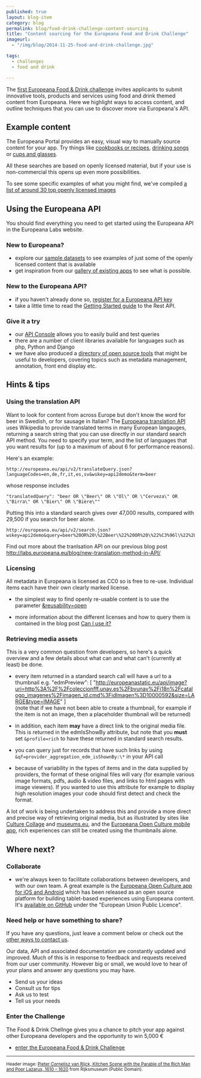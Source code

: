 ```yaml
---
published: true
layout: blog-item
category: blog
permalink: blog/food-drink-challenge-content-sourcing
title: "Content sourcing for the Europeana Food and Drink Challenge"
imageurl: 
  - "/img/blog/2014-11-25-food-and-drink-challenge.jpg"

tags:
  - challenges
  - food and drink

---
```

The [first Europeana Food & Drink challenge](http://foodanddrinkeurope.eu/challengeone/) invites applicants to submit innovative tools, products and services using food and drink themed content from Europeana.  Here we highlight ways to access content, and outline techniques that you can use to discover more via Europeana's API.

## Example content

The Europeana Portal provides an easy, visual way to manually source content for your app. Try things like [cookbooks or recipes](http://europeana.eu/portal/search.html?query=cookbooks+OR+recipes&rows=24&qf=REUSABILITY%3Aopen&qt=false), [drinking songs](http://europeana.eu/portal/search.html?query=%22drinking+song%22&rows=24&qf=REUSABILITY%3Aopen&qt=false) or [cups and glasses](http://europeana.eu/portal/search.html?query=cup+OR+glass&rows=24&qf=REUSABILITY%3Aopen&qt=false).

All these searches are based on openly licensed material, but if your use is non-commercial this opens up even more possibilities.

To see some specific examples of what you might find, we've compiled [a list of around 30 top openly licensed images](https://docs.google.com/document/d/1zs_B-xOiQ2faCHR4vSPYdAPQvN84uph4WDImNNgF0E4/edit?usp=sharing)

## Using the Europeana API

You should find everything you need to get started using the Europeana API in the Europeana Labs website.

### New to Europeana?
- explore our [sample datasets](/data) to see examples of just some of the openly licensed content that is available
- get inspiration from our [gallery of existing apps](/apps) to see what is possible.

### New to the Europeana API?
- if you haven't already done so, [register for a Europeana API key](/api/registration/)
- take a little time to read the [Getting Started guide](/api/introduction/) to the Rest API.

### Give it a try
- our [API Console](/api/console/) allows you to easily build and test queries
- there are a number of client libraries available for languages such as php, Python and Django
- we have also produced a [directory of open source tools](/apps/#tag=open-source-tools) that might be useful to developers, covering topics such as metadata management, annotation, front end display etc.

## Hints & tips

### Using the translation API

Want to look for content from across Europe but don't know the word for beer in Swedish, or for sausage in Italian? The [Europeana translation API](http://labs.europeana.eu/blog/new-translation-method-in-API/) uses Wikipedia to provide translated terms in many European langauges, returning a search string that you can use directly in our standard search API method. You need to specify your term, and the list of languages that you want results for (up to a maximum of about 6 for performance reasons).

Here's an example:

```
http://europeana.eu/api/v2/translateQuery.json?languageCodes=en,de,fr,it,es,sv&wskey=api2demo&term=beer
```

whose response includes

```
"translatedQuery": "beer OR \"Beer\" OR \"Öl\" OR \"Cerveza\" OR \"Birra\" OR \"Bier\" OR \"Bière\""
```

Putting this into a standard search gives over 47,000 results, compared with 29,500 if you search for beer alone.

```
http://europeana.eu/api/v2/search.json?wskey=api2demo&query=beer%20OR%20\%22Beer\%22%20OR%20\%22%C3%96l\%22%20OR%20\%22Cerveza\%22%20OR%20\%22Birra\%22%20OR%20\%22Bier\%22%20OR%20\%22Bi%C3%A8re\%22&start=1&rows=20&profile=rich
```

Find out more about the tranlsation API on our previous blog post http://labs.europeana.eu/blog/new-translation-method-in-API/

### Licensing

All metadata in Europeana is licensed as CC0 so is free to re-use. Individual items each have their own clearly marked license.

- the simplest way to find openly re-usable content is to use the parameter [&reusability=open](http://labs.europeana.eu/api/console/?function=search&query=Barcelona&start=1&rows=24&profile=minimal&reusability=open)

- more information about the different licenses and how to query them is contained in the blog post [Can I use it?](/blog/can-i-use-it/)

### Retrieving media assets

This is a very common question from developers, so here's a quick overview and a few details about what can and what can't (currently at least) be done.

- every item returned in a standard search call will have a url to a thumbnail e.g. "edmPreview": [ "http://europeanastatic.eu/api/image?uri=http%3A%2F%2Fcoleccionfff.unav.es%2Fbvunav%2Fi18n%2Fcatalogo_imagenes%2Fimagen_id.cmd%3FidImagen%3D10000592&size=LARGE&type=IMAGE" ]  
(note that if we have not been able to create a thumbnail, for example if the item is not an image, then a placeholder thumbnail will be returned)

- in addition, each item **may** have a direct link to the original media file. This is returned in the edmIsShowBy attribute, but note that you **must** set `&profile=rich` to have these returned in standard search results.

- you can query just for records that have such links by using `&qf=provider_aggregation_edm_isShownBy:\*` in your API call

- because of variability in the types of items and in the data supplied by providers, the format of these original files will vary (for example various image formats, pdfs, audio & video files, and links to html pages with image viewers). If you wanted to use this attribute for example to display high resolution images your code should first detect and check the format.
 
A lot of work is being undertaken to address this and provide a more direct and precise way of retrieving original media, but as illustrated by sites like [Culture Collage](http://www.zenlan.com/collage/europeana/#barcelona) and [museums.eu](http://museums.eu/museum/details/16007/the-british-library), and the [Europeana Open Culture mobile app](http://labs.europeana.eu/apps/europeana-open-culture/), rich experiences can still be created using the thumbnails alone.

## Where next?

### Collaborate
- we're always keen to facilitate collaborations between developers, and with our own team. A great example is the [Europeana Open Culture app for iOS and Android](http://labs.europeana.eu/apps/europeana-open-culture/) which has been released as an open source platform for building tablet-based experiences using Europeana content. It's [available on GitHub](https://github.com/europeana/openculture/wiki) under the "European Union Public Licence". 

### Need help or have something to share?

If you have any questions, just leave a comment below or check out the [other ways to contact us](/support/contact/).

Our data, API and associated documentation are constantly updated and improved. Much of this is in response to feedback and requests received from our user community. However big or small, we would love to hear of your plans and answer any questions you may have. 

- Send us your ideas
- Consult us for tips
- Ask us to test
- Tell us your needs

### Enter the Challenge

The Food & Drink Chellnge gives you a chance to pitch your app against other Europeana developers and the opportunity to win 5,000 €

- [enter the Europeana Food & Drink Challenge](http://foodanddrinkeurope.eu/challengeone/)

---

<small>Header image: [Pieter Cornelisz van Rijck, Kitchen Scene with the Parable of the Rich Man and Poor Lazarus, 1610 – 1620](http://www.europeana.eu/portal/record/90402/SK_A_868.html?start=1&query=cornelisz+kitchen&startPage=1&rows=24) from Rijksmuseum (Public Domain).</small>

<a name="comments"></a>
